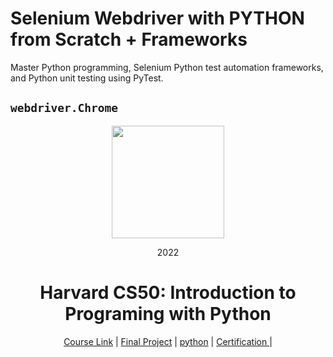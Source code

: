 # Selenium Webdriver with PYTHON from Scratch + Frameworks
 Master Python programming, Selenium Python test automation frameworks, and Python unit testing using PyTest. 

## `webdriver.Chrome`



<div align=center>
    <img src="https://images.ctfassets.net/mrop88jh71hl/55rrbZfwMaURHZKAUc5oOW/9e5fe805eb03135b82e962e92169ce6d/python-programming-language.png?w=1920&h=1920&q=100&fm=webp" height=180>
    <p> 2022</p>
    <h1> Harvard CS50: Introduction to Programing with Python </h1>
</div>
<div align=center>
    <a href="https://www.udemy.com/course/learn-selenium-automation-in-easy-python-language/">Course Link</a> |
    <a href="">Final Project</a> |
    <a href="">python</a> |
    <a href="">Certification </a> |
</div>
